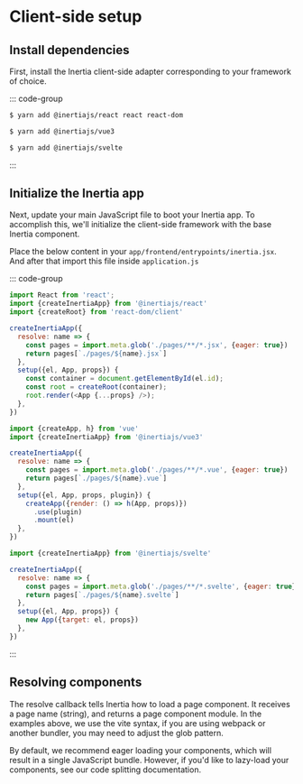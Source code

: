 # Client-side setup

## Install dependencies

First, install the Inertia client-side adapter corresponding to your framework of choice.

::: code-group

```sh [React]
$ yarn add @inertiajs/react react react-dom
```

```sh [Vue 3]
$ yarn add @inertiajs/vue3
```

```sh [Svelte]
$ yarn add @inertiajs/svelte
```

:::

## Initialize the Inertia app

Next, update your main JavaScript file to boot your Inertia app. To accomplish this, we'll initialize the client-side
framework with the base Inertia component.

Place the below content in your `app/frontend/entrypoints/inertia.jsx`. And after that import this file inside
`application.js`

::: code-group

```javascript [React]
import React from 'react';
import {createInertiaApp} from '@inertiajs/react'
import {createRoot} from 'react-dom/client'

createInertiaApp({
  resolve: name => {
    const pages = import.meta.glob('./pages/**/*.jsx', {eager: true})
    return pages[`./pages/${name}.jsx`]
  },
  setup({el, App, props}) {
    const container = document.getElementById(el.id);
    const root = createRoot(container);
    root.render(<App {...props} />);
  },
})
```

```javascript [Vue 3]
import {createApp, h} from 'vue'
import {createInertiaApp} from '@inertiajs/vue3'

createInertiaApp({
  resolve: name => {
    const pages = import.meta.glob('./pages/**/*.vue', {eager: true})
    return pages[`./pages/${name}.vue`]
  },
  setup({el, App, props, plugin}) {
    createApp({render: () => h(App, props)})
      .use(plugin)
      .mount(el)
  },
})
```

```javascript [Svelte]
import {createInertiaApp} from '@inertiajs/svelte'

createInertiaApp({
  resolve: name => {
    const pages = import.meta.glob('./pages/**/*.svelte', {eager: true})
    return pages[`./pages/${name}.svelte`]
  },
  setup({el, App, props}) {
    new App({target: el, props})
  },
})
```

:::

## Resolving components

The resolve callback tells Inertia how to load a page component. It receives a page name (string), and returns a page
component module.
In the examples above, we use the vite syntax, if you are using webpack or another bundler, you may need to adjust the
glob pattern.

By default, we recommend eager loading your components, which will result in a single JavaScript bundle. However, if
you'd like to lazy-load your components, see our code splitting documentation.